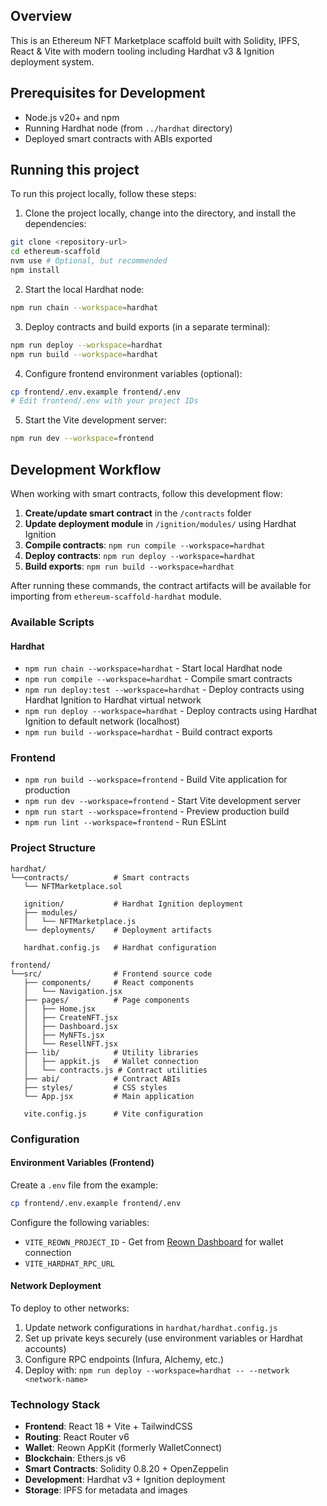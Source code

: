 ## Overview

This is an Ethereum NFT Marketplace scaffold built with Solidity, IPFS, React & Vite with modern tooling including Hardhat v3 & Ignition deployment system.

## Prerequisites for Development

- Node.js v20+ and npm
- Running Hardhat node (from `../hardhat` directory)
- Deployed smart contracts with ABIs exported

## Running this project

To run this project locally, follow these steps:

1. Clone the project locally, change into the directory, and install the dependencies:

```sh
git clone <repository-url>
cd ethereum-scaffold
nvm use # Optional, but recommended
npm install
```

2. Start the local Hardhat node:

```sh
npm run chain --workspace=hardhat
```

3. Deploy contracts and build exports (in a separate terminal):

```sh
npm run deploy --workspace=hardhat
npm run build --workspace=hardhat
```

4. Configure frontend environment variables (optional):

```sh
cp frontend/.env.example frontend/.env
# Edit frontend/.env with your project IDs
```

5. Start the Vite development server:

```sh
npm run dev --workspace=frontend
```

## Development Workflow

When working with smart contracts, follow this development flow:

1. **Create/update smart contract** in the `/contracts` folder
2. **Update deployment module** in `/ignition/modules/` using Hardhat Ignition
3. **Compile contracts**: `npm run compile --workspace=hardhat`
4. **Deploy contracts**: `npm run deploy --workspace=hardhat`
5. **Build exports**: `npm run build --workspace=hardhat`

After running these commands, the contract artifacts will be available for importing from `ethereum-scaffold-hardhat` module.

### Available Scripts

#### Hardhat

- `npm run chain --workspace=hardhat` - Start local Hardhat node
- `npm run compile --workspace=hardhat` - Compile smart contracts
- `npm run deploy:test --workspace=hardhat` - Deploy contracts using Hardhat Ignition to Hardhat virtual network
- `npm run deploy --workspace=hardhat` - Deploy contracts using Hardhat Ignition to default network (localhost)
- `npm run build --workspace=hardhat` - Build contract exports

### Frontend

- `npm run build --workspace=frontend` - Build Vite application for production
- `npm run dev --workspace=frontend` - Start Vite development server
- `npm run start --workspace=frontend` - Preview production build
- `npm run lint --workspace=frontend` - Run ESLint

### Project Structure

```
hardhat/
└──contracts/          # Smart contracts
   └── NFTMarketplace.sol

   ignition/           # Hardhat Ignition deployment
   ├── modules/
   │   └── NFTMarketplace.js
   └── deployments/    # Deployment artifacts

   hardhat.config.js   # Hardhat configuration

frontend/
└──src/                # Frontend source code
   ├── components/     # React components
   │   └── Navigation.jsx
   ├── pages/          # Page components
   │   ├── Home.jsx
   │   ├── CreateNFT.jsx
   │   ├── Dashboard.jsx
   │   ├── MyNFTs.jsx
   │   └── ResellNFT.jsx
   ├── lib/            # Utility libraries
   │   ├── appkit.js   # Wallet connection
   │   └── contracts.js # Contract utilities
   ├── abi/            # Contract ABIs
   ├── styles/         # CSS styles
   └── App.jsx         # Main application

   vite.config.js      # Vite configuration
```

### Configuration

#### Environment Variables (Frontend)

Create a `.env` file from the example:

```sh
cp frontend/.env.example frontend/.env
```

Configure the following variables:

- `VITE_REOWN_PROJECT_ID` - Get from [Reown Dashboard](https://dashboard.reown.com) for wallet connection
- `VITE_HARDHAT_RPC_URL`

#### Network Deployment

To deploy to other networks:

1. Update network configurations in `hardhat/hardhat.config.js`
2. Set up private keys securely (use environment variables or Hardhat accounts)
3. Configure RPC endpoints (Infura, Alchemy, etc.)
4. Deploy with: `npm run deploy --workspace=hardhat -- --network <network-name>`

### Technology Stack

- **Frontend**: React 18 + Vite + TailwindCSS
- **Routing**: React Router v6
- **Wallet**: Reown AppKit (formerly WalletConnect)
- **Blockchain**: Ethers.js v6
- **Smart Contracts**: Solidity 0.8.20 + OpenZeppelin
- **Development**: Hardhat v3 + Ignition deployment
- **Storage**: IPFS for metadata and images
